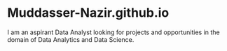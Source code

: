 # Muddasser-Nazir.github.io
I am an aspirant Data Analyst looking for projects and opportunities in the domain of Data Analytics and Data Science.

